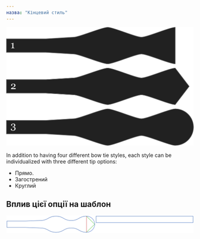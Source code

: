 ```yaml
---
назва: "Кінцевий стиль"
---
```


![Три різні форми наконечників](endstyle.svg)

In addition to having four different bow tie styles, each style can be individualized with three different tip options:

- Прямо.
- Загострений
- Круглий

## Вплив цієї опції на шаблон

![На цьому зображенні показано вплив цієї опції шляхом накладання декількох варіантів, які мають різне значення для цієї опції](benjamin_endstyle_sample.svg "Вплив цієї опції на шаблон")
